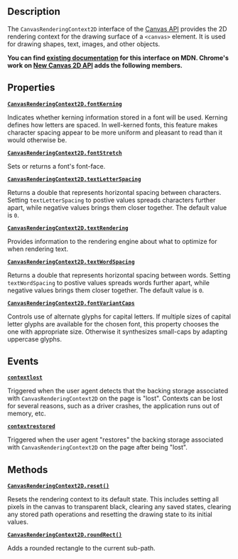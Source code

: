 ## Description

The `CanvasRenderingContext2D` interface of the [Canvas API](https://developer.mozilla.org/en-US/docs/Web/API/Canvas_API) provides the 2D rendering context for the drawing surface of a `<canvas>` element. It is used for drawing shapes, text, images, and other objects.

**You can find [existing documentation](https://developer.mozilla.org/en-US/docs/Web/API/CanvasRenderingContext2D) for this interface on MDN. Chrome's work on [New Canvas 2D API](https://www.chromestatus.com/feature/6051647656558592) adds the following members.**

## Properties

**[`CanvasRenderingContext2D.fontKerning`](CanvasRenderingContext2D.fontKerning.md)**

Indicates whether kerning information stored in a font will be used. Kerning defines how letters are spaced. In well-kerned fonts, this feature makes character spacing appear to be more uniform and pleasant to read than it would otherwise be.

**[`CanvasRenderingContext2D.fontStretch`](CanvasRenderingContext2D.fontStretch.md)**

Sets or returns a font's font-face.

**[`CanvasRenderingContext2D.textLetterSpacing`](CanvasRenderingContext2D.textLetterSpacing.md)**

Returns a double that represents horizontal spacing between characters. Setting `textLetterSpacing` to postive values spreads characters further apart, while negative values brings them closer together. The default value is `0`.

**[`CanvasRenderingContext2D.textRendering`](CanvasRenderingContext2D.textRendering())**

Provides information to the rendering engine about what to optimize for when rendering text.

**[`CanvasRenderingContext2D.textWordSpacing`](CanvasRenderingContext2D.textWordSpacing.md)**

Returns a double that represents horizontal spacing between words. Setting `textWordSpacing` to postive values spreads words further apart, while negative values brings them closer together. The default value is `0`.

**[`CanvasRenderingContext2D.fontVariantCaps`](CanvasRenderingContext2D.fontVariantCaps.md)**

Controls use of alternate glyphs for capital letters. If multiple sizes of capital letter glyphs are available for the chosen font, this property chooses the one with appropriate size. Otherwise it synthesizes small-caps by adapting uppercase glyphs.

## Events

**[`contextlost`](contextlost.md)**

Triggered when the user agent detects that the backing storage associated with `CanvasRenderingContext2D` on the page is "lost". Contexts can be lost for several reasons, such as a driver crashes, the application runs out of memory, etc.

**[`contextrestored`](contextrestored.md)**

Triggered when the user agent "restores" the backing storage associated with `CanvasRenderingContext2D` on the page after being "lost".

## Methods

**[`CanvasRenderingContext2D.reset()`](CanvasRenderingContext2D.reset.md)**

Resets the rendering context to its default state. This includes setting all pixels in the canvas to transparent black, clearing any saved states, clearing any stored path operations and resetting the drawing state to its initial values.

**[`CanvasRenderingContext2D.roundRect()`](CanvasRenderingContext2D.roundRect.md)**

Adds a rounded rectangle to the current sub-path.
